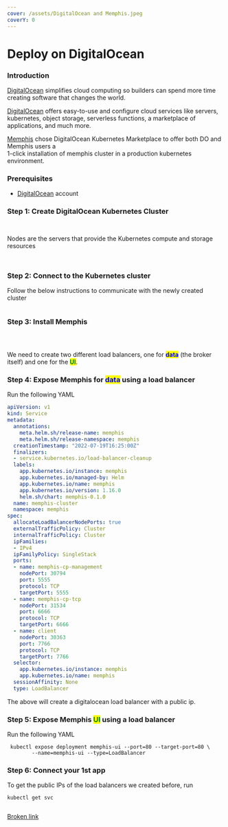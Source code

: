 ```yaml
---
cover: /assets/DigitalOcean and Memphis.jpeg
coverY: 0
---
```


# Deploy on DigitalOcean

### Introduction

[DigitalOcean](https://cloud.digitalocean.com/) simplifies cloud computing so builders can spend more time creating software that changes the world.

[DigitalOcean](https://cloud.digitalocean.com/) offers easy-to-use and configure cloud services like servers, kubernetes, object storage, serverless functions, a marketplace of applications, and much more.

[Memphis](../../memphis/overview.md) chose DigitalOcean Kubernetes Marketplace to offer both DO and Memphis users a \
1-click installation of memphis cluster in a production kubernetes environment.

### Prerequisites

* [DigitalOcean](https://cloud.digitalocean.com/) account

### Step 1: Create DigitalOcean Kubernetes Cluster

<figure><img src="/assets/Screen Shot 2022-08-29 at 23.07.31.png" alt=""><figcaption></figcaption></figure>

<figure><img src="/assets/Screen Shot 2022-08-29 at 23.07.45.png" alt=""><figcaption></figcaption></figure>

Nodes are the servers that provide the Kubernetes compute and storage resources

<figure><img src="/assets/Screen Shot 2022-08-29 at 23.08.07.png" alt=""><figcaption></figcaption></figure>

<figure><img src="/assets/Screen Shot 2022-08-29 at 23.08.38.png" alt=""><figcaption></figcaption></figure>

### Step 2: Connect to the Kubernetes cluster

Follow the below instructions to communicate with the newly created cluster

<figure><img src="/assets/Screen Shot 2022-08-29 at 23.11.50.png" alt=""><figcaption></figcaption></figure>

### Step 3: Install Memphis

<figure><img src="/assets/Screen Shot 2022-08-31 at 12.40.59.png" alt=""><figcaption></figcaption></figure>

<figure><img src="/assets/Screen Shot 2022-08-31 at 12.41.04 (1).png" alt=""><figcaption></figcaption></figure>

<figure><img src="/assets/Screen Shot 2022-08-31 at 12.41.24.png" alt=""><figcaption></figcaption></figure>

We need to create two different load balancers, one for <mark style="color:blue;">**data**</mark> (the broker itself) and one for the <mark style="color:green;">**UI**</mark>.

### Step 4: Expose Memphis for <mark style="color:blue;">data</mark> using a load balancer

Run the following YAML

```yaml
apiVersion: v1
kind: Service
metadata:
  annotations:
    meta.helm.sh/release-name: memphis
    meta.helm.sh/release-namespace: memphis
  creationTimestamp: "2022-07-19T16:25:00Z"
  finalizers:
  - service.kubernetes.io/load-balancer-cleanup
  labels:
    app.kubernetes.io/instance: memphis
    app.kubernetes.io/managed-by: Helm
    app.kubernetes.io/name: memphis
    app.kubernetes.io/version: 1.16.0
    helm.sh/chart: memphis-0.1.0
  name: memphis-cluster
  namespace: memphis
spec:
  allocateLoadBalancerNodePorts: true
  externalTrafficPolicy: Cluster
  internalTrafficPolicy: Cluster
  ipFamilies:
  - IPv4
  ipFamilyPolicy: SingleStack
  ports:
  - name: memphis-cp-management
    nodePort: 30794
    port: 5555
    protocol: TCP
    targetPort: 5555
  - name: memphis-cp-tcp
    nodePort: 31534
    port: 6666
    protocol: TCP
    targetPort: 6666
  - name: client
    nodePort: 30363
    port: 7766
    protocol: TCP
    targetPort: 7766
  selector:
    app.kubernetes.io/instance: memphis
    app.kubernetes.io/name: memphis
  sessionAffinity: None
  type: LoadBalancer
```

The above will create a digitalocean load balancer with a public ip.

### Step 5: Expose Memphis <mark style="color:green;">UI</mark> using a load balancer

Run the following YAML

```
 kubectl expose deployment memphis-ui --port=80 --target-port=80 \
        --name=memphis-ui --type=LoadBalancer
```

### Step 6: Connect your 1st app

To get the public IPs of the load balancers we created before, run

```
kubectl get svc
```

<figure><img src="/assets/Screen Shot 2022-09-04 at 23.40.09.png" alt=""><figcaption></figcaption></figure>

<!-- {% content-ref url="broken-reference" %} -->
[Broken link](broken-reference)
<!-- {% endcontent-ref %} -->
